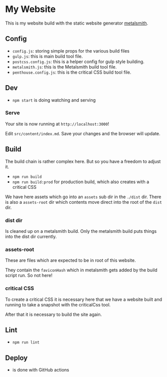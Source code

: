 # My Website

This is my website build with the static website generator [metalsmith](https://metalsmith.io/).

## Config

- `config.js`: storing simple props for the various build files
- `gulp.js`: this is main build tool file.
- `postcss.config.js`: this is a helper config for gulp style building.
- `metalsmith.js`: this is the Metalsmith build tool file.
- `penthouse.config.js`: this is the critical CSS build tool file.

## Dev

- `npm start` is doing watching and serving

### Serve

Your site is now running at `http://localhost:3000`!

Edit `src/content/index.md`. Save your changes and the browser will update.

## Build 

The build chain is rather complex here.
But so you have a freedom to adjust it.

- `npm run build`
- `npm run build:prod` for production build, which also creates with a critical CSS

We have here assets which go into an `assets` sub dir in the `./dist` dir.
There is also a `assets-root` dir which contents move direct into the root of the `dist` dir.

### dist dir

Is cleaned up on a metalsmith build.
Only the metalsmith build puts things into the dist dir currently.

### assets-root

These are files which are expected to be in root of this website.

They contain the `faviconHash` which in metalsmith gets added by the build script run. 
So not here!

### critical CSS

To create a critical CSS it is necessary here that we have a website built and running to take a snapshot with the criticalCss tool.

After that it is necessary to build the site again.

## Lint

- `npm run lint`

## Deploy

- is done with GitHub actions
